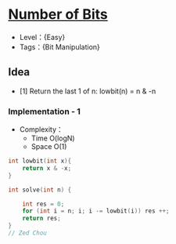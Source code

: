 # [Number of Bits](https://binarysearch.com/problems/Number-of-Bits)

- Level：{Easy}
- Tags：{Bit Manipulation}

## Idea

- [1] Return the last 1 of n: lowbit(n) = n & -n

### Implementation - 1

- Complexity：
  - Time O(logN)
  - Space O(1)

``` c++
int lowbit(int x){
    return x & -x;
}

int solve(int n) {

    int res = 0;
    for (int i = n; i; i -= lowbit(i)) res ++;
    return res;
}
// Zed Chou

```

